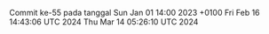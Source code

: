 Commit ke-55 pada tanggal Sun Jan 01 14:00 2023 +0100
Fri Feb 16 14:43:06 UTC 2024
Thu Mar 14 05:26:10 UTC 2024
